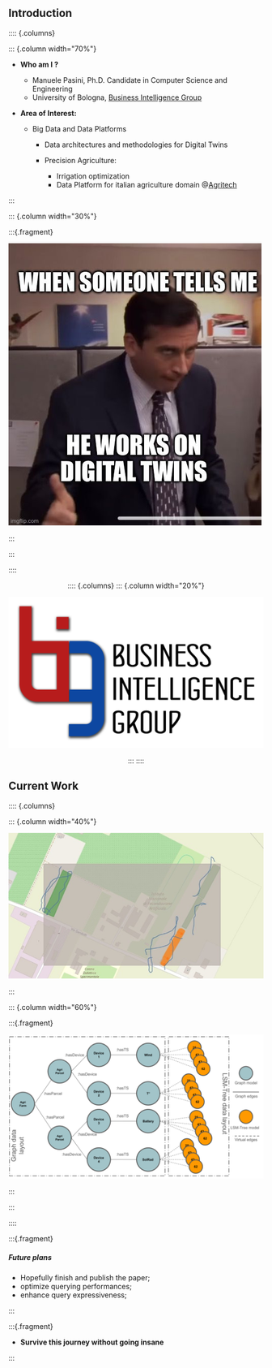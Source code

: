 ## Introduction

:::: {.columns}

::: {.column width="70%"}

- **Who am I ?** 

    - Manuele Pasini, Ph.D. Candidate in Computer Science and Engineering
    - University of Bologna, [Business Intelligence Group](https://big.csr.unibo.it/)

- **Area of Interest:** 

    - Big Data and Data Platforms

        - Data architectures and methodologies for Digital Twins

        - Precision Agriculture:
            - Irrigation optimization
            - Data Platform for italian agriculture domain @[Agritech](https://agritechcenter.it/it/)

:::

::: {.column width="30%"}

:::{.fragment}

![Oh God no, not DTs again](https://raw.githubusercontent.com/ManuelePasini/slides-markdown/refs/heads/master/slides/images/ioanninaSlides/dt_meme.jpg)

:::

:::


::::

<div align='center'>
:::: {.columns}
::: {.column width="20%"}

![](https://github.com/ManuelePasini/slides-markdown/blob/4893698e949da4ee45c95087b170c011a4b9f687/slides/images/big.png?raw=true)

:::
::::
</div>

## Current Work

:::: {.columns}

::: {.column width="40%"}

![Excerpt of our P.A. platform](https://raw.githubusercontent.com/ManuelePasini/slides-markdown/refs/heads/master/slides/images/ioanninaSlides/catalog.jpg)

:::

::: {.column width="60%"}

:::{.fragment}

![Graph+TimeSeries Hybrid data model](https://raw.githubusercontent.com/ManuelePasini/slides-markdown/refs/heads/master/slides/images/ioanninaSlides/dt_graph.svg)

:::

:::

::::

:::{.fragment}

##### Future plans

- Hopefully finish and publish the paper;
- optimize querying performances;
- enhance query expressiveness;

:::

:::{.fragment}

- **Survive this journey without going insane**

:::
